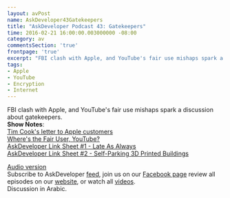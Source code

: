 ```yaml
---
layout: avPost
name: AskDeveloper43Gatekeepers
title: "AskDeveloper Podcast 43: Gatekeepers"
time: 2016-02-21 16:00:00.003000000 -08:00
category: av
commentsSection: 'true'
frontpage: 'true'
excerpt: "FBI clash with Apple, and YouTube's fair use mishaps spark a discussion about gatekeepers"
tags: 
- Apple
- YouTube
- Encryption 
- Internet
---
```


<div class="youtube-container">
   <div class="youtube-player" data-id="v-zp-uGI3NM"></div>
</div>

FBI clash with Apple, and YouTube's fair use mishaps spark a discussion about gatekeepers.  
**Show Notes**:  
[Tim Cook's letter to Apple customers](http://www.apple.com/customer-letter/)  
[Where's the Fair User, YouTube?](//amreldib.com/linkblog/WhereIsTheFairUse)  
[AskDeveloper Link Sheet #1 - Late As Always](//amreldib.com/linkblog/AskDeveloperLinksheet1LateAsAlways)  
[AskDeveloper Link Sheet #2 - Self-Parking 3D Printed Buildings](//amreldib.com/linkblog/AskDeveloperLinksheet2SelfParking3DPrintedBuildings)  

[Audio version](https://soundcloud.com/askdeveloper/ep43-gate-keepers)  
Subscribe to AskDeveloper [feed](http://feeds.feedburner.com/Askdeveloper), join us on our [Facebook page](https://www.facebook.com/askdeveloper) review all episodes on our [website](http://www.askdeveloper.com/), or watch all [videos](https://www.youtube.com/user/bashmohandes/).  
Discussion in Arabic.  
